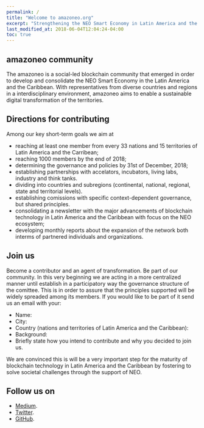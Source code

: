 ```yaml
---
permalink: /
title: "Welcome to amazoneo.org"
excerpt: "Strengthening the NEO Smart Economy in Latin America and the Caribbean"
last_modified_at: 2018-06-04T12:04:24-04:00
toc: true
---
```


## amazoneo community

The amazoneo is a social-led blockchain community that emerged in order to develop and consolidate the NEO Smart Economy in the Latin America and the Caribbean. With representatives from diverse countries and regions in a interdisciplinary environment, amazoneo aims to enable a sustainable digital transformation of the territories. 

## Directions for contributing

Among our key short-term goals we aim at
- reaching at least one member from every 33 nations and 15 territories of Latin America and the Carribean;
- reaching 1000 members by the end of 2018;
- determining the governance and policies by 31st of December, 2018;
- establishing partnerships with accelators, incubators, living labs, industry and think tanks.
- dividing into countries and subregions (continental, national, regional, state and territorial levels).
- establishing comissions with specific context-dependent governance, but shared principles. 
- consolidating a newsletter with the major advancements of blockchain technology in Latin America and the Caribbean with focus on the NEO ecosystem;
- developing monthly reports about the expansion of the network both interms of partnered individuals and organizations. 

## Join us

Become a contributor and an agent of transformation. Be part of our community. In this very beginning we are acting in a more centralized manner until establish in a participatory way the governance structure of the comittee. This is in order to assure that the principles supported will be widely spreaded among its members. If you would like to be part of it send us an email with your:

- Name:
- City:
- Country (nations and territories of Latin America and the Caribbean): 
- Background:
- Briefly state how you intend to contribute and why you decided to join us. 

We are convinced this is will be a very important step for the maturity of blockchain technology in Latin America and the Caribbean by fostering to solve societal challenges through the support of NEO.

## Follow us on

- [Medium](https://medium.com/amazoneo).
- [Twitter](https//twitter.com/amazoneo_latam).
- [GitHub](https://github.com/amazoneo-latam).



